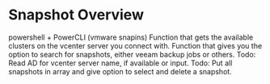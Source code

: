 # Snapshot Overview
powershell + PowerCLI (vmware snapins)
Function that gets the available clusters on the vcenter server you connect with.
Function that gives you the option to search for snapshots, either veeam backup jobs or others.
Todo: Read AD for vcenter server name, if available or input. 
Todo: Put all snapshots in array and give option to select and delete a snapshot. 
